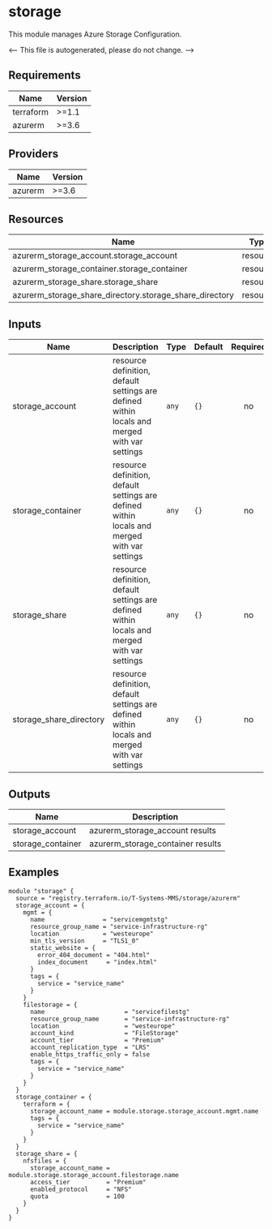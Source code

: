 <!-- BEGIN_TF_DOCS -->
# storage

This module manages Azure Storage Configuration.

<-- This file is autogenerated, please do not change. -->

## Requirements

| Name | Version |
|------|---------|
| terraform | >=1.1 |
| azurerm | >=3.6 |

## Providers

| Name | Version |
|------|---------|
| azurerm | >=3.6 |

## Resources

| Name | Type |
|------|------|
| azurerm_storage_account.storage_account | resource |
| azurerm_storage_container.storage_container | resource |
| azurerm_storage_share.storage_share | resource |
| azurerm_storage_share_directory.storage_share_directory | resource |

## Inputs

| Name | Description | Type | Default | Required |
|------|-------------|------|---------|:--------:|
| storage_account | resource definition, default settings are defined within locals and merged with var settings | `any` | `{}` | no |
| storage_container | resource definition, default settings are defined within locals and merged with var settings | `any` | `{}` | no |
| storage_share | resource definition, default settings are defined within locals and merged with var settings | `any` | `{}` | no |
| storage_share_directory | resource definition, default settings are defined within locals and merged with var settings | `any` | `{}` | no |

## Outputs

| Name | Description |
|------|-------------|
| storage_account | azurerm_storage_account results |
| storage_container | azurerm_storage_container results |

## Examples

```hcl
module "storage" {
  source = "registry.terraform.io/T-Systems-MMS/storage/azurerm"
  storage_account = {
    mgmt = {
      name                = "servicemgmtstg"
      resource_group_name = "service-infrastructure-rg"
      location            = "westeurope"
      min_tls_version     = "TLS1_0"
      static_website = {
        error_404_document = "404.html"
        index_document     = "index.html"
      }
      tags = {
        service = "service_name"
      }
    }
    filestorage = {
      name                      = "servicefilestg"
      resource_group_name       = "service-infrastructure-rg"
      location                  = "westeurope"
      account_kind              = "FileStorage"
      account_tier              = "Premium"
      account_replication_type  = "LRS"
      enable_https_traffic_only = false
      tags = {
        service = "service_name"
      }
    }
  }
  storage_container = {
    terraform = {
      storage_account_name = module.storage.storage_account.mgmt.name
      tags = {
        service = "service_name"
      }
    }
  }
  storage_share = {
    nfsfiles = {
      storage_account_name = module.storage.storage_account.filestorage.name
      access_tier          = "Premium"
      enabled_protocol     = "NFS"
      quota                = 100
    }
  }
}
```
<!-- END_TF_DOCS -->
